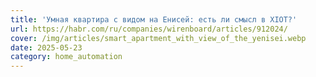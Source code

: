 ```yaml
---
title: 'Умная квартира с видом на Енисей: есть ли смысл в XIOT?'
url: https://habr.com/ru/companies/wirenboard/articles/912024/
cover: /img/articles/smart_apartment_with_view_of_the_yenisei.webp
date: 2025-05-23
category: home_automation
---
```

